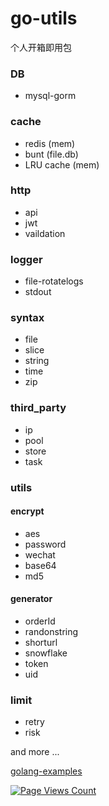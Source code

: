 # go-utils

个人开箱即用包

### DB

* mysql-gorm

### cache
 
* redis (mem)
* bunt (file.db)
* LRU cache (mem)

### http

* api
* jwt
* vaildation

### logger

* file-rotatelogs
* stdout

### syntax

* file
* slice
* string
* time
* zip

### third_party

* ip
* pool
* store
* task

### utils

#### encrypt

* aes
* password
* wechat
* base64
* md5

#### generator

* orderId
* randonstring
* shorturl
* snowflake
* token
* uid

### limit

* retry
* risk

and more ...


[golang-examples](https://github.com/SimonWaldherr/golang-examples)

[![Page Views Count](https://badges.toozhao.com/badges/01EH4J7MXDPXTXC3MCMMZ407PV/green.svg)](https://badges.toozhao.com/badges/01EH4J7MXDPXTXC3MCMMZ407PV/green.svg "Get your own page views count badge on badges.toozhao.com")
